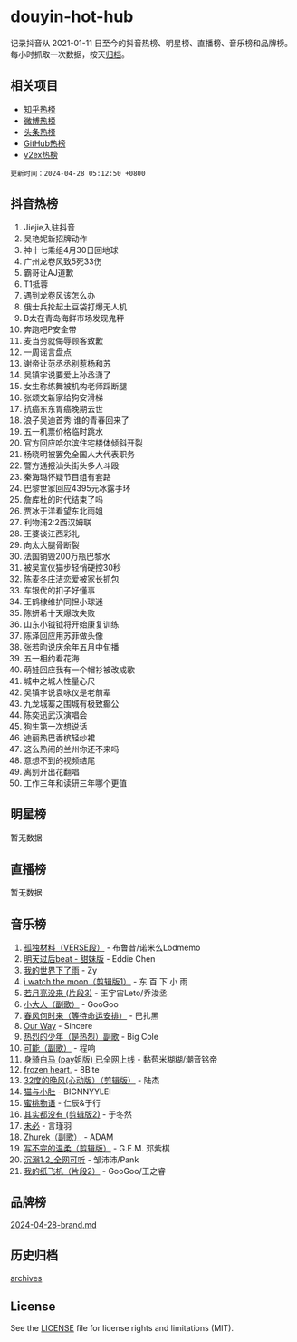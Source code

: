# douyin-hot-hub

记录抖音从 2021-01-11 日至今的抖音热榜、明星榜、直播榜、音乐榜和品牌榜。每小时抓取一次数据，按天[归档](archives)。

## 相关项目

- [知乎热榜](https://github.com/lonnyzhang423/zhihu-hot-hub)
- [微博热榜](https://github.com/lonnyzhang423/weibo-hot-hub)
- [头条热榜](https://github.com/lonnyzhang423/toutiao-hot-hub)
- [GitHub热榜](https://github.com/lonnyzhang423/github-hot-hub)
- [v2ex热榜](https://github.com/lonnyzhang423/v2ex-hot-hub)


`更新时间：2024-04-28 05:12:50 +0800`

## 抖音热榜

1. Jiejie入驻抖音
1. 吴艳妮新招牌动作
1. 神十七乘组4月30日回地球
1. 广州龙卷风致5死33伤
1. 霸哥让AJ道歉
1. T1抵蓉
1. 遇到龙卷风该怎么办
1. 俄士兵抡起土豆袋打爆无人机
1. B太在青岛海鲜市场发现鬼秤
1. 奔跑吧P安全带
1. 麦当劳就侮辱顾客致歉
1. 一周谣言盘点
1. 谢帝让范丞丞别惹杨和苏
1. 吴镇宇说要爱上孙丞潇了
1. 女生称练舞被机构老师踩断腿
1. 张颂文新家给狗安滑梯
1. 抗癌东东胃癌晚期去世
1. 浪子吴迪首秀 谁的青春回来了
1. 五一机票价格临时跳水
1. 官方回应哈尔滨住宅楼体倾斜开裂
1. 杨晓明被罢免全国人大代表职务
1. 警方通报汕头街头多人斗殴
1. 秦海璐怀疑节目组有套路
1. 巴黎世家回应4395元冰露手环
1. 詹库杜的时代结束了吗
1. 贾冰于洋看望东北雨姐
1. 利物浦2:2西汉姆联
1. 王婆谈江西彩礼
1. 向太大腿骨断裂
1. 法国销毁200万瓶巴黎水
1. 被吴宣仪猫步轻悄硬控30秒
1. 陈麦冬庄洁恋爱被家长抓包
1. 车银优的扣子好懂事
1. 王鹤棣维护同担小球迷
1. 陈妍希十天爆改失败
1. 山东小钺钺将开始康复训练
1. 陈泽回应用苏菲做头像
1. 张若昀说庆余年五月中旬播
1. 五一相约看花海
1. 萌娃回应我有一个帽衫被改成歌
1. 城中之城人性量心尺
1. 吴镇宇说袁咏仪是老前辈
1. 九龙城寨之围城有极致癫公
1. 陈奕迅武汉演唱会
1. 狗生第一次想说话
1. 迪丽热巴香槟轻纱裙
1. 这么热闹的兰州你还不来吗
1. 意想不到的视频结尾
1. 离别开出花翻唱
1. 工作三年和读研三年哪个更值

## 明星榜

暂无数据

## 直播榜

暂无数据

## 音乐榜

1. [孤独材料（VERSE段）](https://sf5-hl-cdn-tos.douyinstatic.com/obj/tos-cn-ve-2774/ocX7glDNHYlwFeYrGQfBZoThtvPWy8tCCEBGKQ) - 布鲁昔/诺米么Lodmemo
1. [明天过后beat - 甜妹版](https://sf3-cdn-tos.douyinstatic.com/obj/tos-cn-ve-2774/osMLYeeoMm04CZyaI91XUDF8OzLRLgePKALGHI) - Eddie Chen
1. [我的世界下了雨](https://sf5-hl-cdn-tos.douyinstatic.com/obj/tos-cn-ve-2774/o85sBiwXIByH9bWIMAEEOoiQ1o1m9Afn15BspE) - Zy
1. [i watch the moon（剪辑版1）](https://sf6-cdn-tos.douyinstatic.com/obj/tos-cn-ve-2774/o0I9mSChzHZANMJIEBfkCQzzg6N5WAcVtqft9P) - 东 百 下 小 雨
1. [若月亮没来 (片段3)](https://sf6-cdn-tos.douyinstatic.com/obj/tos-cn-ve-2774/okfyEUsGW1B1ovJi5JiN9IjvAT2lMwA054GoEB) - 王宇宙Leto/乔浚丞
1. [小大人（副歌）](https://sf3-cdn-tos.douyinstatic.com/obj/tos-cn-ve-2774/oIhaDwehWhLFsVIG7QIICLLazDNGJAGg5geeb4) - GooGoo
1. [春风何时来（等待命运安排）](https://sf3-cdn-tos.douyinstatic.com/obj/tos-cn-ve-2774/oICBNbD3gelMfB4WgiD1KI2jQtXZE2FgHLwtsl) - 巴扎黑
1. [Our Way](https://sf27-cdn-tos.douyinstatic.com/obj/tos-cn-ve-2774/o8tPEkQgQNCe0DPeFwZzYrbqLlnzBBrYidWkEZ) - Sincere
1. [热烈的少年（是热烈）副歌](https://sf5-hl-cdn-tos.douyinstatic.com/obj/tos-cn-ve-2774/owVNI0CLDAUMtSz6TEYvfFBFL4UDFFhLfgK8fa) - Big Cole
1. [可能（副歌）](https://sf5-hl-cdn-tos.douyinstatic.com/obj/tos-cn-ve-2774/cde1731888894259b333569393c2fb51) - 程响
1. [身骑白马 (pay姐版) 已全网上线](https://sf5-hl-cdn-tos.douyinstatic.com/obj/tos-cn-ve-2774/oQLO5ZgLsFkaDhdIIveF2zUCgfweY0gWaH4AQG) - 黏苞米糊糊/潮音铭帝
1. [frozen heart.](https://sf5-hl-cdn-tos.douyinstatic.com/obj/tos-cn-ve-2774/oIIWJfyjIACZA9zQMtnJ6hQQhFC4vhCupoRBsO) - 8Bite
1. [32度的晚风(心动版）（剪辑版）](https://sf5-hl-cdn-tos.douyinstatic.com/obj/tos-cn-ve-2774/owNyabsyWdzUulxhoJfK8IBXgp0UMQAHpvGh2B) - 陆杰
1. [猫与小肚](https://sf5-hl-cdn-tos.douyinstatic.com/obj/tos-cn-ve-2774/osZeoClMECgK8DYl6VebABgbchEtPYQjZEnRtd) - BIGNNYYLEI
1. [蜜桃物语](https://sf6-cdn-tos.douyinstatic.com/obj/tos-cn-ve-2774/oIhOSCZtIACtYU4XQkngiW9kCBfVD1Fz9IYeqL) - 仁辰&于行
1. [其实都没有 (剪辑版2)](https://sf5-hl-cdn-tos.douyinstatic.com/obj/tos-cn-ve-2774/oEBNQenHZtBhxYjGgUDQk0BCHTigQafgFlbQ7k) - 于冬然
1. [未必](https://sf5-hl-cdn-tos.douyinstatic.com/obj/tos-cn-ve-2774/ogntQMFnKQDZUgTCYuJgfLEtleYZZFxBQqhhFB) - 言瑾羽
1. [Zhurek（副歌）](https://sf5-hl-cdn-tos.douyinstatic.com/obj/tos-cn-ve-2774/ooQm8FBZQDlf0btEYgVpCcSCQfrdJGBEKZYBGS) - ADAM
1. [写不完的温柔（剪辑版）](https://sf5-hl-cdn-tos.douyinstatic.com/obj/tos-cn-ve-2774/oYBzzZQJ233GfwkemJJffAIWgeIYrjZfWhHTcG) - G.E.M. 邓紫棋
1. [沉溺1.2_全网可听](https://sf5-hl-cdn-tos.douyinstatic.com/obj/tos-cn-ve-2774/ok2QoiBqsWAX9McZmWiI9gAB0EzwD4Xj6yfmtH) - 邹沛沛/Pank
1. [我的纸飞机（片段2）](https://sf5-hl-cdn-tos.douyinstatic.com/obj/tos-cn-ve-2774/oM2ZrKcg2CD5AeRB2gkeXOFB1IxAGJdZPazYHf) - GooGoo/王之睿

## 品牌榜

[2024-04-28-brand.md](archives/2024-04-28-brand.md)

## 历史归档

[archives](archives)

## License

See the [LICENSE](LICENSE) file for license rights and limitations (MIT).
